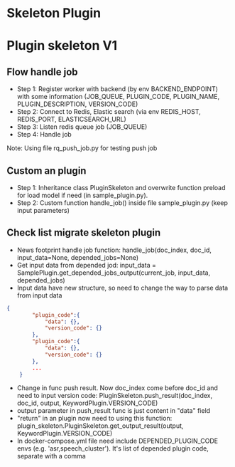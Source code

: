 # Skeleton Plugin


# Plugin skeleton V1

## Flow handle job

- Step 1: Register worker with backend (by env BACKEND_ENDPOINT) with some information (JOB_QUEUE, PLUGIN_CODE, PLUGIN_NAME, PLUGIN_DESCRIPTION, VERSION_CODE)
- Step 2: Connect to Redis, Elastic search (via env REDIS_HOST, REDIS_PORT, ELASTICSEARCH_URL)
- Step 3: Listen redis queue job (JOB_QUEUE) 
- Step 4: Handle job

Note: Using file rq_push_job.py for testing push job

## Custom an plugin

- Step 1: Inheritance class PluginSkeleton and overwrite function preload for load model if need (in sample_plugin.py).
- Step 2: Custom function handle_job() inside file sample_plugin.py (keep input parameters)


## Check list migrate skeleton plugin

- News footprint handle job function: handle_job(doc_index, doc_id, input_data=None, depended_jobs=None)
- Get input data from depended jod: input_data = SamplePlugin.get_depended_jobs_output(current_job, input_data, depended_jobs)
- Input data have new structure, so need to change the way to parse data from input data
```json
{
        "plugin_code":{
            "data": {},
            "version_code": {}
        },
        "plugin_code":{
            "data": {},
            "version_code": {}
        },
        ...
    }
```
- Change in func push result. Now doc_index come before doc_id and need to input version code: PluginSkeleton.push_result(doc_index, doc_id, output, KeywordPlugin.VERSION_CODE)
- output parameter in push_result func is just content in "data" field
- "return" in an plugin now need to using this function: plugin_skeleton.PluginSkeleton.get_output_result(output, KeywordPlugin.VERSION_CODE) 
- In docker-compose.yml file need include DEPENDED_PLUGIN_CODE envs (e.g. 'asr,speech_cluster'). It's list of depended plugin code, separate with a comma